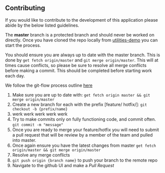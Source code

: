 ## Contributing

If you would like to contribute to the development of this application please abide by the below listed guidelines.

The **master** branch is a protected branch and should never be worked on directly.  Once you have cloned the repo locally from [utilities-demo](https://github.ibm.com/cord-americas/utilities-demo) you can start the process.

You should ensure you are always up to date with the master branch.  This is done by `get fetch origin/master` and `git merge origin/master`.  This will at times cause conflicts, so please be sure to resolve all merge conflicts before making a commit.  This should be completed before starting work each day.

We follow the git-flow process outline [here](http://jeffkreeftmeijer.com/2010/why-arent-you-using-git-flow/)

 1. Make sure you are up to date with: `get fetch origin master && git merge origin/master`
 1. Create a new branch for each with the prefix [feature/ hotfix/]: `git checkout -b {prefix/name}`
 1. werk werk werk werk werk
 1. Try to make commits only on fully functioning code, and commit often. `git commit -m "message"`
 1. Once you are ready to merge your feature/hotfix you will need to submit a pull request that will be review by a member of the team and pulled into master.
   1. Once again ensure you have the latest changes from master `get fetch origin/master && git merge origin/master`
   1. Resolve any merge conflicts
   1. `git push origin {branch name}` to push your branch to the remote repo
   1. Navigate to the github UI and make a *Pull Request*
